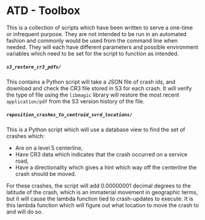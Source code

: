 # ATD - Toolbox
This is a collection of scripts which have been written to serve a one-time or infrequent purpose. They are not intended to be run in an automated fashion and commonly would be used from the command line when needed. They will each have different parameters and possible environment variables which need to be set for the script to function as intended. 

##### `s3_restore_cr3_pdfs/`
This contains a Python script will take a JSON file of crash ids, and download and check the CR3 file stored in S3 for each crash. It will verify the type of file using the `libmagic` library will restore the most recent `application/pdf` from the S3 version history of the file. 

##### `reposition_crashes_to_centroid_svrd_locations/`
This is a Python script which will use a database view to find the set of crashes which:
* Are on a level 5 centerline,
* Have CR3 data which indicates that the crash occurred on a service road,
* Have a directionality which gives a hint which way off the centerline the crash should be moved.

For these crashes, the script will add 0.00000001 decimal degrees to the latitude of the crash, which is an immaterial movement in geographic terms, but it will cause the lambda function tied to crash-updates to execute. It is this lambda function which will figure out what location to move the crash to and will do so.

